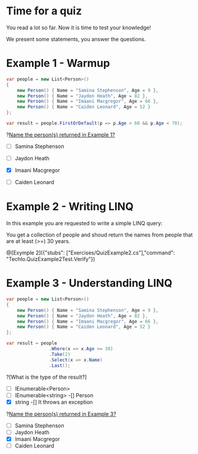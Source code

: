 # Time for a quiz

You read a lot so far.
Now it is time to test your knowledge!

We present some statements, you answer the questions.

# Example 1 - Warmup

```c#
var people = new List<Person>()
{
    new Person() { Name = "Samina Stephenson", Age = 9 },
    new Person() { Name = "Jaydon Heath", Age = 82 },
    new Person() { Name = "Imaani Macgregor", Age = 66 },
    new Person() { Name = "Caiden Leonard", Age = 52 }
};

var result = people.FirstOrDefault(p => p.Age > 60 && p.Age < 70);
```

?[Name the person(s) returned in Example 1?](multiple)
-[ ] Samina Stephenson
-[ ] Jaydon Heath
-[x] Imaani Macgregor
-[ ] Caiden Leonard



# Example 2 - Writing LINQ

In this example you are requested to write a simple LINQ query:

You get a collection of people and shoud return the names from people that are at least (>=) 30 years.


@[Exymple 2]({"stubs": ["Exercises/QuizExample2.cs"],"command": "TechIo.QuizExample2Test.Verify"})



# Example 3 - Understanding LINQ

```c#
var people = new List<Person>()
{
    new Person() { Name = "Samina Stephenson", Age = 9 },
    new Person() { Name = "Jaydon Heath", Age = 82 },
    new Person() { Name = "Imaani Macgregor", Age = 66 },
    new Person() { Name = "Caiden Leonard", Age = 52 }
};

var result = people
                .Where(x => x.Age >= 30)
                .Take(2)
                .Select(x => x.Name)
                .Last();
```

?[What is the type of the result?]
-[ ] IEnumerable&lt;Person&gt;
-[ ] IEnumerable&lt;string&gt;
-[] Person
-[x] string
-[] It throws an exception

?[Name the person(s) returned in Example 3?](multiple)
-[ ] Samina Stephenson
-[ ] Jaydon Heath
-[x] Imaani Macgregor
-[ ] Caiden Leonard